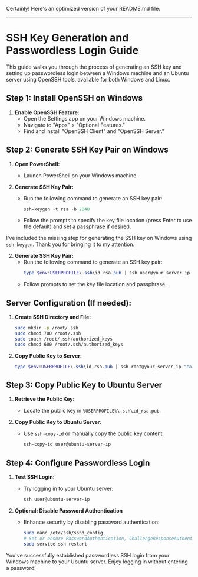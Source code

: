 Certainly! Here's an optimized version of your README.md file:

---

# SSH Key Generation and Passwordless Login Guide

This guide walks you through the process of generating an SSH key and setting up passwordless login between a Windows machine and an Ubuntu server using OpenSSH tools, available for both Windows and Linux.

## Step 1: Install OpenSSH on Windows

1. **Enable OpenSSH Feature:**
   - Open the Settings app on your Windows machine.
   - Navigate to "Apps" > "Optional Features."
   - Find and install "OpenSSH Client" and "OpenSSH Server."

## Step 2: Generate SSH Key Pair on Windows

1. **Open PowerShell:**
   - Launch PowerShell on your Windows machine.

2. **Generate SSH Key Pair:**
   - Run the following command to generate an SSH key pair:
     ```powershell
     ssh-keygen -t rsa -b 2048
     ```
   - Follow the prompts to specify the key file location (press Enter to use the default) and set a passphrase if desired.

I've included the missing step for generating the SSH key on Windows using `ssh-keygen`. Thank you for bringing it to my attention.

2. **Generate SSH Key Pair:**
   - Run the following command to generate an SSH key pair:
     ```powershell
     type $env:USERPROFILE\.ssh\id_rsa.pub | ssh user@your_server_ip "cat >> .ssh/authorized_keys"
     ```
   - Follow prompts to set the key file location and passphrase.

## Server Configuration (If needed):

1. **Create SSH Directory and File:**
   ```bash
   sudo mkdir -p /root/.ssh
   sudo chmod 700 /root/.ssh
   sudo touch /root/.ssh/authorized_keys
   sudo chmod 600 /root/.ssh/authorized_keys
   ```

2. **Copy Public Key to Server:**
   ```powershell
   type $env:USERPROFILE\.ssh\id_rsa.pub | ssh root@your_server_ip "cat >> /root/.ssh/authorized_keys"
   ```

## Step 3: Copy Public Key to Ubuntu Server

1. **Retrieve the Public Key:**
   - Locate the public key in `%USERPROFILE%\.ssh\id_rsa.pub`.

2. **Copy Public Key to Ubuntu Server:**
   - Use `ssh-copy-id` or manually copy the public key content.
     ```powershell
     ssh-copy-id user@ubuntu-server-ip
     ```

## Step 4: Configure Passwordless Login

1. **Test SSH Login:**
   - Try logging in to your Ubuntu server:
     ```powershell
     ssh user@ubuntu-server-ip
     ```

2. **Optional: Disable Password Authentication**
   - Enhance security by disabling password authentication:
     ```bash
     sudo nano /etc/ssh/sshd_config
     # Set or ensure PasswordAuthentication, ChallengeResponseAuthentication, and UsePAM are set to 'no'.
     sudo service ssh restart
     ```

You've successfully established passwordless SSH login from your Windows machine to your Ubuntu server. Enjoy logging in without entering a password!
